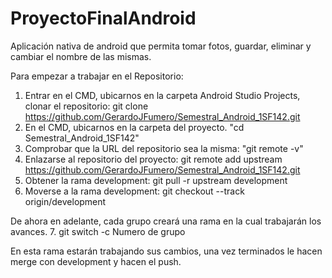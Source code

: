 # ProyectoFinalAndroid
Aplicación nativa de android que permita tomar fotos, guardar, eliminar y cambiar el nombre de las mismas.

Para empezar a trabajar en el Repositorio:

1. Entrar en el CMD, ubicarnos en la carpeta Android Studio Projects, clonar el repositorio: git clone https://github.com/GerardoJFumero/Semestral_Android_1SF142.git
2. En el CMD, ubicarnos en la carpeta del proyecto. "cd Semestral_Android_1SF142"
3. Comprobar que la URL del repositorio sea la misma: "git remote -v"
4. Enlazarse al repositorio del proyecto: git remote add upstream https://github.com/GerardoJFumero/Semestral_Android_1SF142.git
5. Obtener la rama development: git pull -r upstream development
6. Moverse a la rama development: git checkout --track origin/development

De ahora en adelante, cada grupo creará una rama en la cual trabajarán los avances.
7. git switch -c Numero de grupo

En esta rama estarán trabajando sus cambios, una vez terminados le hacen merge con development y hacen el push.

